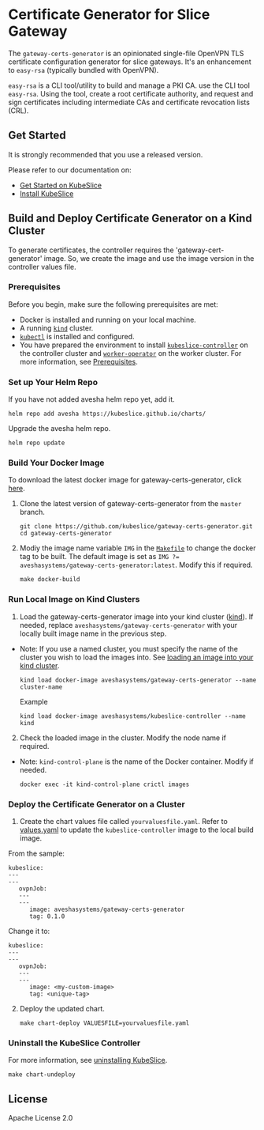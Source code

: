 # Certificate Generator for Slice Gateway

The `gateway-certs-generator` is an opinionated single-file OpenVPN TLS certificate configuration generator for slice gateways. It's an enhancement to `easy-rsa` (typically bundled with OpenVPN).

`easy-rsa` is a CLI tool/utility to build and manage a PKI CA. use the CLI tool `easy-rsa`. Using the tool, create a root certificate authority, and request and sign certificates including intermediate CAs and certificate revocation lists (CRL).

## Get Started
It is strongly recommended that you use a released version. 

Please refer to our documentation on:
- [Get Started on KubeSlice](https://kubeslice.io/documentation/open-source/1.3.0/category/get-started)
- [Install KubeSlice](https://kubeslice.io/documentation/open-source/1.3.0/category/install-kubeslice)

## Build and Deploy Certificate Generator on a Kind Cluster

To generate certificates, the controller requires the 'gateway-cert-generator' image. So, we create the image and use the image version in the controller values file.

### Prerequisites
Before you begin, make sure the following prerequisites are met:
* Docker is installed and running on your local machine.
* A running [`kind`](https://kind.sigs.k8s.io/) cluster.
* [`kubectl`](https://kubernetes.io/docs/tasks/tools/) is installed and configured.
* You have prepared the environment to install [`kubeslice-controller`](https://github.com/kubeslice/kubeslice-controller) on the controller cluster and [`worker-operator`](https://github.com/kubeslice/worker-operator) on the worker cluster. For more information, see [Prerequisites](https://kubeslice.io/documentation/open-source/1.3.0/category/prerequisites).

### Set up Your Helm Repo
If you have not added avesha helm repo yet, add it.

```console
helm repo add avesha https://kubeslice.github.io/charts/
```

Upgrade the avesha helm repo.

```console
helm repo update
```

### Build Your Docker Image

To download the latest docker image for gateway-certs-generator, click [here](https://hub.docker.com/r/aveshasystems/gateway-certs-generator).

1. Clone the latest version of gateway-certs-generator from  the `master` branch.

   ```console
   git clone https://github.com/kubeslice/gateway-certs-generator.git
   cd gateway-certs-generator
   ```

2. Modiy the image name variable `IMG` in the [`Makefile`](Makefile) to change the docker tag to be built.
   The default image is set as `IMG ?= aveshasystems/gateway-certs-generator:latest`. Modify this if required.

   ```console
   make docker-build
   ```
### Run Local Image on Kind Clusters

1. Load the gateway-certs-generator image into your kind cluster ([kind](https://kind.sigs.k8s.io/docs/user/quick-start/#loading-an-image-into-your-cluster)).
   If needed, replace `aveshasystems/gateway-certs-generator` with your locally built image name in the previous step.
   
* Note: If you use a named cluster, you must specify the name of the cluster you wish to load the images into. See [loading an image into your kind cluster](https://kind.sigs.k8s.io/docs/user/quick-start/#loading-an-image-into-your-cluster).
  
   ```console
   kind load docker-image aveshasystems/gateway-certs-generator --name cluster-name
   ```
   Example
   ```console
   kind load docker-image aveshasystems/kubeslice-controller --name kind
   ```

2. Check the loaded image in the cluster. Modify the node name if required.

* Note: `kind-control-plane` is the name of the Docker container. Modify if needed. 
  
  ```console
  docker exec -it kind-control-plane crictl images
  ```

### Deploy the Certificate Generator on a Cluster
1. Create the chart values file called `yourvaluesfile.yaml`. Refer to [values.yaml](https://github.com/kubeslice/charts/blob/master/charts/kubeslice-controller/values.yaml) to update the `kubeslice-controller` image to the local build image.

From the sample:

   ```
   kubeslice:
   ---
   ---
      ovpnJob:
      ---
      ---
         image: aveshasystems/gateway-certs-generator
         tag: 0.1.0
   ```

Change it to:

   ```
   kubeslice:
   ---
   ---
      ovpnJob:
      ---
      ---
         image: <my-custom-image> 
         tag: <unique-tag>
   ```

2. Deploy the updated chart.

   ```console
   make chart-deploy VALUESFILE=yourvaluesfile.yaml
   ```

### Uninstall the KubeSlice Controller
For more information, see [uninstalling KubeSlice](https://kubeslice.io/documentation/open-source/1.3.0/uninstall-kubeslice/).

```console
make chart-undeploy
 ```
 

## License

Apache License 2.0
